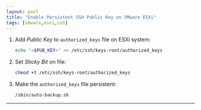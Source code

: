 ```yaml
---
layout: post
title: "Enable Persistent SSH Public Key on VMware ESXi"
tags: [vmware,esxi,ssh]
---
```


1. Add *Public Key* to `authorized_keys` file on ESXi system:
   ```bash
   echo "<$PUB_KEY>" >> /etc/ssh/keys-root/authorized_keys
   ```
2. Set *Sticky Bit* on file:
   ```bash
   chmod +t /etc/ssh/keys-root/authorized_keys
   ```
3. Make the `authorized_keys` file persistent:
   ```bash
   /sbin/auto-backup.sh
   ```

---
